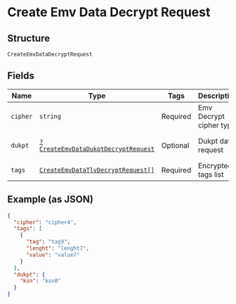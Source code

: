 
# Create Emv Data Decrypt Request

## Structure

`CreateEmvDataDecryptRequest`

## Fields

| Name | Type | Tags | Description | Getter | Setter |
|  --- | --- | --- | --- | --- | --- |
| `cipher` | `string` | Required | Emv Decrypt cipher type | getCipher(): string | setCipher(string cipher): void |
| `dukpt` | [`?CreateEmvDataDukptDecryptRequest`](../../doc/models/create-emv-data-dukpt-decrypt-request.md) | Optional | Dukpt data request | getDukpt(): ?CreateEmvDataDukptDecryptRequest | setDukpt(?CreateEmvDataDukptDecryptRequest dukpt): void |
| `tags` | [`CreateEmvDataTlvDecryptRequest[]`](../../doc/models/create-emv-data-tlv-decrypt-request.md) | Required | Encrypted tags list | getTags(): array | setTags(array tags): void |

## Example (as JSON)

```json
{
  "cipher": "cipher4",
  "tags": [
    {
      "tag": "tag9",
      "lenght": "lenght7",
      "value": "value7"
    }
  ],
  "dukpt": {
    "ksn": "ksn0"
  }
}
```


